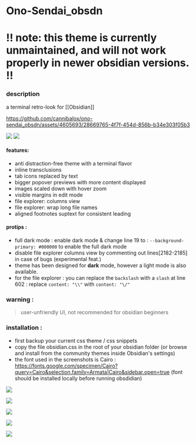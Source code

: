 # Ono-Sendai_obsdn

# !! note: this theme is currently unmaintained, and will not work properly in newer obsidian versions. !! 

### description

a terminal retro-look for [[Obsidian]]


https://github.com/cannibalox/ono-sendai_obsdn/assets/4605693/28669765-4f7f-454d-856b-b34e303f05b3


![](https://raw.githubusercontent.com/cannibalox/ono-sendai_obsdn/master/ono-sendai_obsdn_00.png)
![](https://raw.githubusercontent.com/cannibalox/ono-sendai_obsdn/master/ono-sendai_obsdn_001.png)

#### features:

- anti distraction-free theme with a terminal flavor
- inline transclusions
- tab icons replaced by text
- bigger popover previews with more content displayed
- images scaled down with hover zoom
- visible margins in edit mode
- file explorer: columns view
- file explorer: wrap long file names
- aligned footnotes suptext for consistent leading

#### protips :

- full dark mode : enable dark mode & change line 19 to : `--background-primary: #000000` to enable the full dark mode
- disable file explorer columns view by commenting out lines[2182-2185] in case of bugs (experimental feat.)
- theme has been designed for **dark** mode, however a light mode is also available.
- for the file explorer : you can replace the `backslash` with a `slash` at line 602 : replace `content: "\\"` with `content: "\/"`

### warning :

> user-unfriendly UI, not recommended for obsidian beginners

### installation :

- first backup your current css theme / css snippets
- copy the file obsidian.css in the root of your obsidian folder (or browse and install from the community themes inside Obsidian's settings)
- the font used in the screenshots is Cairo : https://fonts.google.com/specimen/Cairo?query=Cairo&selection.family=Armata|Cairo&sidebar.open=true
  (font should be installed locally before running obsdidian)

![](https://raw.githubusercontent.com/cannibalox/ono-sendai_obsdn/master/ono-sendai_obsdn_00a.png)

![](https://raw.githubusercontent.com/cannibalox/ono-sendai_obsdn/master/ono-sendai_obsdn_002.png)

![](https://raw.githubusercontent.com/cannibalox/ono-sendai_obsdn/master/ono-sendai_obsdn_003.png)

![](https://raw.githubusercontent.com/cannibalox/ono-sendai_obsdn/master/ono-sendai_obsdn_004.png)

![](https://raw.githubusercontent.com/cannibalox/ono-sendai_obsdn/master/ono-sendai_obsdn_005.png)

